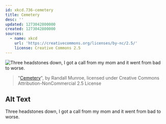 ```yaml
---
id: xkcd.736-cemetery
title: Cemetery
desc: ''
updated: 1273042800000
created: 1273042800000
sources:
  - name: xkcd
    url: 'https://creativecommons.org/licenses/by-nc/2.5/'
    license: Creative Commons 2.5
---
```

![Three headstones down, I got a call from my mom and it went from bad to worse.](https://imgs.xkcd.com/comics/cemetery.png)
> "[Cemetery](https://xkcd.com/736/)", by Randall Munroe, licensed under Creative Commons Attribution-NonCommercial 2.5 License

## Alt Text
Three headstones down, I got a call from my mom and it went from bad to worse.
